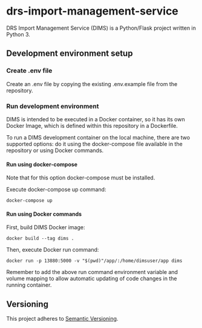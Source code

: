 # drs-import-management-service

DRS Import Management Service (DIMS) is a Python/Flask project written in Python 3.

## Development environment setup

### Create .env file

Create an .env file by copying the existing .env.example file from the repository.

### Run development environment

DIMS is intended to be executed in a Docker container, so it has its own Docker Image, which is defined within this repository in a Dockerfile.

To run a DIMS development container on the local machine, there are two supported options: do it using the docker-compose file available in the repository or using Docker commands.

#### Run using docker-compose

Note that for this option docker-compose must be installed.

Execute docker-compose up command:
````
docker-compose up
````

#### Run using Docker commands

First, build DIMS Docker image:
````
docker build --tag dims .
````

Then, execute Docker run command:
````
docker run -p 13880:5000 -v "$(pwd)"/app/:/home/dimsuser/app dims
````

Remember to add the above run command environment variable and volume mapping to allow automatic updating of code changes in the running container.

## Versioning

This project adheres to [Semantic Versioning](http://semver.org/spec/v2.0.0.html).
